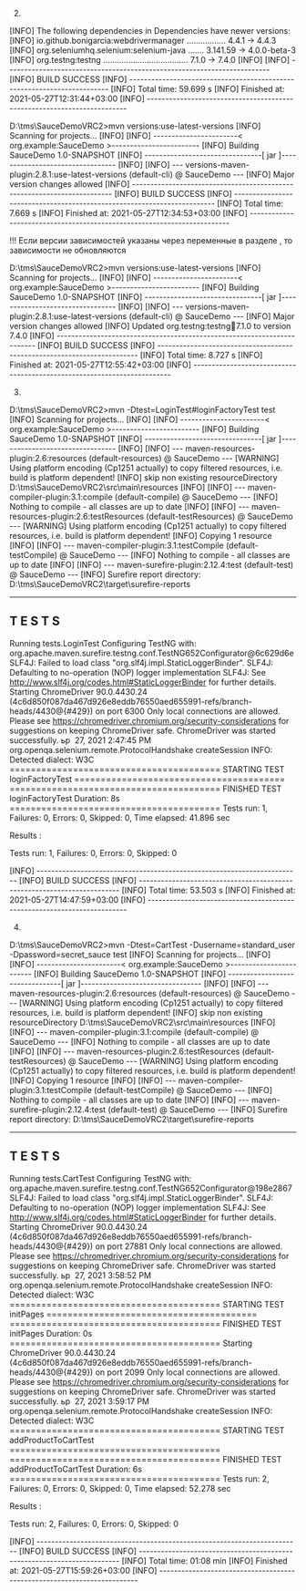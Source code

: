 2.
[INFO] The following dependencies in Dependencies have newer versions:
[INFO]   io.github.bonigarcia:webdrivermanager ................. 4.4.1 -> 4.4.3
[INFO]   org.seleniumhq.selenium:selenium-java ....... 3.141.59 -> 4.0.0-beta-3
[INFO]   org.testng:testng ..................................... 7.1.0 -> 7.4.0
[INFO]
[INFO] ------------------------------------------------------------------------
[INFO] BUILD SUCCESS
[INFO] ------------------------------------------------------------------------
[INFO] Total time:  59.699 s
[INFO] Finished at: 2021-05-27T12:31:44+03:00
[INFO] ------------------------------------------------------------------------

D:\tms\SauceDemoVRC2>mvn versions:use-latest-versions
[INFO] Scanning for projects...
[INFO]
[INFO] -----------------------< org.example:SauceDemo >------------------------
[INFO] Building SauceDemo 1.0-SNAPSHOT
[INFO] --------------------------------[ jar ]---------------------------------
[INFO]
[INFO] --- versions-maven-plugin:2.8.1:use-latest-versions (default-cli) @ SauceDemo ---
[INFO] Major version changes allowed
[INFO] ------------------------------------------------------------------------
[INFO] BUILD SUCCESS
[INFO] ------------------------------------------------------------------------
[INFO] Total time:  7.669 s
[INFO] Finished at: 2021-05-27T12:34:53+03:00
[INFO] ------------------------------------------------------------------------

!!! Если версии зависимостей указаны через переменные в разделе <properties>, то зависимости не обновляются

D:\tms\SauceDemoVRC2>mvn versions:use-latest-versions
[INFO] Scanning for projects...
[INFO]
[INFO] -----------------------< org.example:SauceDemo >------------------------
[INFO] Building SauceDemo 1.0-SNAPSHOT
[INFO] --------------------------------[ jar ]---------------------------------
[INFO]
[INFO] --- versions-maven-plugin:2.8.1:use-latest-versions (default-cli) @ SauceDemo ---
[INFO] Major version changes allowed
[INFO] Updated org.testng:testng:jar:7.1.0 to version 7.4.0
[INFO] ------------------------------------------------------------------------
[INFO] BUILD SUCCESS
[INFO] ------------------------------------------------------------------------
[INFO] Total time:  8.727 s
[INFO] Finished at: 2021-05-27T12:55:42+03:00
[INFO] ------------------------------------------------------------------------

3.
D:\tms\SauceDemoVRC2>mvn -Dtest=LoginTest#loginFactoryTest test
[INFO] Scanning for projects...
[INFO]
[INFO] -----------------------< org.example:SauceDemo >------------------------
[INFO] Building SauceDemo 1.0-SNAPSHOT
[INFO] --------------------------------[ jar ]---------------------------------
[INFO]
[INFO] --- maven-resources-plugin:2.6:resources (default-resources) @ SauceDemo ---
[WARNING] Using platform encoding (Cp1251 actually) to copy filtered resources, i.e. build is platform dependent!
[INFO] skip non existing resourceDirectory D:\tms\SauceDemoVRC2\src\main\resources
[INFO]
[INFO] --- maven-compiler-plugin:3.1:compile (default-compile) @ SauceDemo ---
[INFO] Nothing to compile - all classes are up to date
[INFO]
[INFO] --- maven-resources-plugin:2.6:testResources (default-testResources) @ SauceDemo ---
[WARNING] Using platform encoding (Cp1251 actually) to copy filtered resources, i.e. build is platform dependent!
[INFO] Copying 1 resource
[INFO]
[INFO] --- maven-compiler-plugin:3.1:testCompile (default-testCompile) @ SauceDemo ---
[INFO] Nothing to compile - all classes are up to date
[INFO]
[INFO] --- maven-surefire-plugin:2.12.4:test (default-test) @ SauceDemo ---
[INFO] Surefire report directory: D:\tms\SauceDemoVRC2\target\surefire-reports

-------------------------------------------------------
T E S T S
-------------------------------------------------------
Running tests.LoginTest
Configuring TestNG with: org.apache.maven.surefire.testng.conf.TestNG652Configurator@6c629d6e
SLF4J: Failed to load class "org.slf4j.impl.StaticLoggerBinder".
SLF4J: Defaulting to no-operation (NOP) logger implementation
SLF4J: See http://www.slf4j.org/codes.html#StaticLoggerBinder for further details.
Starting ChromeDriver 90.0.4430.24 (4c6d850f087da467d926e8eddb76550aed655991-refs/branch-heads/4430@{#429}) on port 6300
Only local connections are allowed.
Please see https://chromedriver.chromium.org/security-considerations for suggestions on keeping ChromeDriver safe.
ChromeDriver was started successfully.
ьр  27, 2021 2:47:45 PM org.openqa.selenium.remote.ProtocolHandshake createSession
INFO: Detected dialect: W3C
======================================== STARTING TEST loginFactoryTest ========================================
======================================== FINISHED TEST loginFactoryTest Duration: 8s ========================================
Tests run: 1, Failures: 0, Errors: 0, Skipped: 0, Time elapsed: 41.896 sec

Results :

Tests run: 1, Failures: 0, Errors: 0, Skipped: 0

[INFO] ------------------------------------------------------------------------
[INFO] BUILD SUCCESS
[INFO] ------------------------------------------------------------------------
[INFO] Total time:  53.503 s
[INFO] Finished at: 2021-05-27T14:47:59+03:00
[INFO] ------------------------------------------------------------------------

4.
D:\tms\SauceDemoVRC2>mvn -Dtest=CartTest -Dusername=standard_user -Dpassword=secret_sauce test
[INFO] Scanning for projects...
[INFO]
[INFO] -----------------------< org.example:SauceDemo >------------------------
[INFO] Building SauceDemo 1.0-SNAPSHOT
[INFO] --------------------------------[ jar ]---------------------------------
[INFO]
[INFO] --- maven-resources-plugin:2.6:resources (default-resources) @ SauceDemo ---
[WARNING] Using platform encoding (Cp1251 actually) to copy filtered resources, i.e. build is platform dependent!
[INFO] skip non existing resourceDirectory D:\tms\SauceDemoVRC2\src\main\resources
[INFO]
[INFO] --- maven-compiler-plugin:3.1:compile (default-compile) @ SauceDemo ---
[INFO] Nothing to compile - all classes are up to date
[INFO]
[INFO] --- maven-resources-plugin:2.6:testResources (default-testResources) @ SauceDemo ---
[WARNING] Using platform encoding (Cp1251 actually) to copy filtered resources, i.e. build is platform dependent!
[INFO] Copying 1 resource
[INFO]
[INFO] --- maven-compiler-plugin:3.1:testCompile (default-testCompile) @ SauceDemo ---
[INFO] Nothing to compile - all classes are up to date
[INFO]
[INFO] --- maven-surefire-plugin:2.12.4:test (default-test) @ SauceDemo ---
[INFO] Surefire report directory: D:\tms\SauceDemoVRC2\target\surefire-reports

-------------------------------------------------------
T E S T S
-------------------------------------------------------
Running tests.CartTest
Configuring TestNG with: org.apache.maven.surefire.testng.conf.TestNG652Configurator@198e2867
SLF4J: Failed to load class "org.slf4j.impl.StaticLoggerBinder".
SLF4J: Defaulting to no-operation (NOP) logger implementation
SLF4J: See http://www.slf4j.org/codes.html#StaticLoggerBinder for further details.
Starting ChromeDriver 90.0.4430.24 (4c6d850f087da467d926e8eddb76550aed655991-refs/branch-heads/4430@{#429}) on port 27881
Only local connections are allowed.
Please see https://chromedriver.chromium.org/security-considerations for suggestions on keeping ChromeDriver safe.
ChromeDriver was started successfully.
ьр  27, 2021 3:58:52 PM org.openqa.selenium.remote.ProtocolHandshake createSession
INFO: Detected dialect: W3C
======================================== STARTING TEST initPages ========================================
======================================== FINISHED TEST initPages Duration: 0s ========================================
Starting ChromeDriver 90.0.4430.24 (4c6d850f087da467d926e8eddb76550aed655991-refs/branch-heads/4430@{#429}) on port 2099
Only local connections are allowed.
Please see https://chromedriver.chromium.org/security-considerations for suggestions on keeping ChromeDriver safe.
ChromeDriver was started successfully.
ьр  27, 2021 3:59:17 PM org.openqa.selenium.remote.ProtocolHandshake createSession
INFO: Detected dialect: W3C
======================================== STARTING TEST addProductToCartTest ========================================
======================================== FINISHED TEST addProductToCartTest Duration: 6s ========================================
Tests run: 2, Failures: 0, Errors: 0, Skipped: 0, Time elapsed: 52.278 sec

Results :

Tests run: 2, Failures: 0, Errors: 0, Skipped: 0

[INFO] ------------------------------------------------------------------------
[INFO] BUILD SUCCESS
[INFO] ------------------------------------------------------------------------
[INFO] Total time:  01:08 min
[INFO] Finished at: 2021-05-27T15:59:26+03:00
[INFO] ------------------------------------------------------------------------

